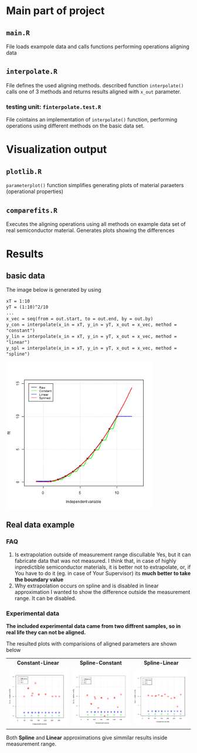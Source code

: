 # Main part of project

## ``main.R``
File loads exampole data and calls functions performing operations aligning data

## ``interpolate.R``
File defines the used aligning methods. described function ``interpolate()`` calls one of 3 methods and returns results aligned with ``x_out`` parameter.

### testing unit: ``finterpolate.test.R``
File cointains an implementation of ``interpolate()`` function, performing operations using different methods on the basic data set.

# Visualization output

## ``plotlib.R``
``parameterplot()`` function simplifies generating plots of material paraeters (operational properties)

## ``comparefits.R``
Executes the aligning operations using all methods on example data set of real semiconductor material. Generates plots showing the differences

# Results
## basic data
The image below is generated by using 
```
xT = 1:10
yT = (1:10)^2/10
...
x_vec = seq(from = out.start, to = out.end, by = out.by)
y_con = interpolate(x_in = xT, y_in = yT, x_out = x_vec, method = "constant")
y_lin = interpolate(x_in = xT, y_in = yT, x_out = x_vec, method = "linear")
y_spl = interpolate(x_in = xT, y_in = yT, x_out = x_vec, method = "spline")
```

<img src="plot/G01-Lin-vs-Spl.png" width = "400">

## Real data example
### FAQ
1. Is extrapolation outside of measurement range discullable
Yes, but it can fabricate data that was not measured. I think that, in case of highly inpredictible semiconductor materials, it is better not to extrapolate, or, if You have to do it (eg. in case of Your Supervisor) its **much better to take the boundary value**
2. Why extrapolation occurs on spline and is disabled in linear approximation
I wanted to show the difference outside the measurement range. It can be disabled. 
### Experimental data
**The included experimental data came from two diffrent samples, so in real life they can not be aligned.**

The resulted plots with comparisions of aligned parameters are shown below
 <table>
  <tr>
    <th>Constant-Linear</th>
    <th>Spline-Constant</th>
    <th>Spline-Linear</th>
  </tr>
  <tr>
    <td><img src="plot/G01-RelativeErr[Co-Ln]-comp.png" width = "300"></td>
    <td><img src="plot/G01-RelativeErr[Sp-Co]-comp.png" width = "300"></td>
    <td><img src="plot/G01-RelativeErr[Sp-Ln]-comp.png" width = "300"></td>
  </tr>
</table> 



Both **Spline** and **Linear** approximations give simmilar results inside measurement range.
